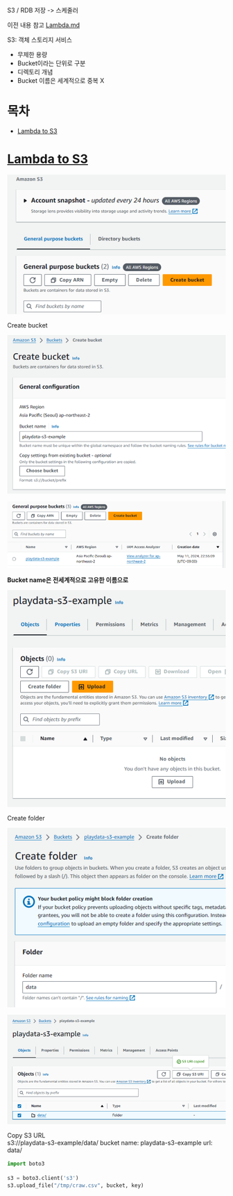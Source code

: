 S3 / RDB 저장 -> 스케줄러

이전 내용 참고 [Lambda.md](./Lambda.md)

S3: 객체 스토리지 서비스 
- 무제한 용량
- Bucket이라는 단위로 구분
- 디렉토리 개념
- Bucket 이름은 세계적으로 중복 X

# 목차
- [Lambda to S3](#lambda-to-s3)



# [Lambda to S3](#목차)

![alt text](image.png)

Create bucket

![alt text](image-1.png)

![alt text](image-2.png)

**Bucket name은 전세계적으로 고유한 이름으로**

![alt text](image-3.png)

Create folder

![alt text](image-4.png)

![alt text](image-5.png)

Copy S3 URL  
s3://playdata-s3-example/data/
bucket name: playdata-s3-example
url: data/



```py
import boto3

s3 = boto3.client('s3')
s3.upload_file("/tmp/craw.csv", bucket, key)

```